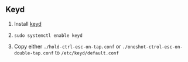 ## Keyd

1. Install [keyd](https://github.com/rvaiya/keyd)

2. `sudo systemctl enable keyd`

3. Copy either `./hold-ctrl-esc-on-tap.conf` or
   `./oneshot-ctrol-esc-on-double-tap.conf` to `/etc/keyd/default.conf`
